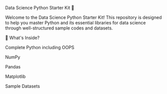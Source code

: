 Data Science Python Starter Kit 🚀

Welcome to the Data Science Python Starter Kit! This repository is designed to help you master Python and its essential libraries for data science through well-structured sample codes and datasets.


📌 What's Inside?

Complete Python including OOPS   

NumPy 

Pandas 

Matplotlib 

Sample Datasets 
